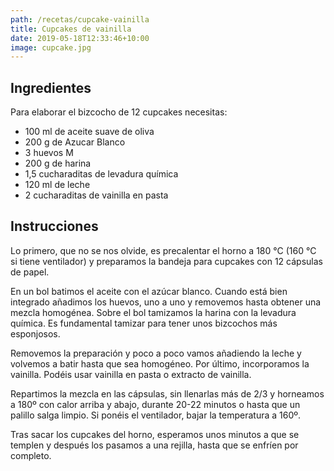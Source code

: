 ```yaml
---
path: /recetas/cupcake-vainilla
title: Cupcakes de vainilla
date: 2019-05-18T12:33:46+10:00
image: cupcake.jpg
---
```


## Ingredientes

Para elaborar el bizcocho de 12 cupcakes necesitas:

- 100 ml de aceite suave de oliva
- 200 g de Azucar Blanco
- 3 huevos M
- 200 g de harina
- 1,5 cucharaditas de levadura química
- 120 ml de leche
- 2 cucharaditas de vainilla en pasta

## Instrucciones

Lo primero, que no se nos olvide, es precalentar el horno a 180 °C (160 °C si tiene ventilador) y preparamos la bandeja para cupcakes con 12 cápsulas de papel.

En un bol batimos el aceite con el azúcar blanco. Cuando está bien integrado añadimos los huevos, uno a uno y removemos hasta obtener una mezcla homogénea. Sobre el bol tamizamos la harina con la levadura química. Es fundamental tamizar para tener unos bizcochos más esponjosos.

Removemos la preparación y poco a poco vamos añadiendo la leche y volvemos a batir hasta que sea homogéneo. Por último, incorporamos la vainilla. Podéis usar vainilla en pasta o extracto de vainilla.

Repartimos la mezcla en las cápsulas, sin llenarlas más de 2/3 y horneamos a 180º con calor arriba y abajo, durante 20-22 minutos o hasta que un palillo salga limpio. Si ponéis el ventilador, bajar la temperatura a 160º.

Tras sacar los cupcakes del horno, esperamos unos minutos a que se templen y después los pasamos a una rejilla, hasta que se enfríen por completo.